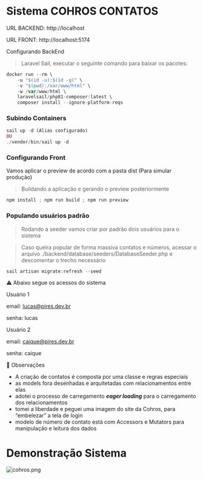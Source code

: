 # Sistema COHROS CONTATOS

URL BACKEND: http://localhost

URL FRONT: http://localhost:5174

Configurando BackEnd 

> Laravel Sail, executar o seguinte comando para baixar os pacotes:
> 

```php
docker run --rm \
    -u "$(id -u):$(id -g)" \
    -v "$(pwd):/var/www/html" \
    -w /var/www/html \
    laravelsail/php81-composer:latest \
    composer install --ignore-platform-reqs
```

### Subindo Containers

```php
sail up -d (Alias configurado)
OU
./vendor/bin/sail up -d
```

### Configurando Front

Vamos aplicar o preview de acordo com a pasta dist (Para simular produção)

> Buildando a aplicação e gerando o preview posteriormente
> 

```powershell
npm install ; npm run build ; npm run preview
```

### Populando usuários padrão

> Rodando a seeder vamos criar por padrão dois usuários para o sistema
> 

> Caso queira popular de forma massiva contatos e números, acessar o arquivo ./backend/database/seeders/DatabaseSeeder.php e descomentar o trecho necessário
> 

```powershell
sail artisan migrate:refresh --seed
```

<aside>
⚠️ Abaixo segue os acessos do sistema

</aside>

Usuário 1

email: [lucas@pires.dev.br](mailto:lucas@pires.dev.br)

senha: lucas

Usuário 2

email: [caique@pires.dev.br](mailto:caique@pires.dev.br)

senha: caique

<aside>
📢 Observações
</aside>

- A criação de contatos é composta por uma classe e regras especiais
- as models fora desenhadas e arquitetadas com relacionamentos entre elas
- adotei o processo de carregamento ***eager loading*** para o carregamento dos relacionamentos
- tomei a liberdade e peguei uma imagem do site da Cohros, para “embelezar” a tela de login
- modelo de número de contato está com Accessors e Mutators para manipulação e leitura dos dados

# Demonstração Sistema

![cohros.png](frontend/public/cohros.gif)